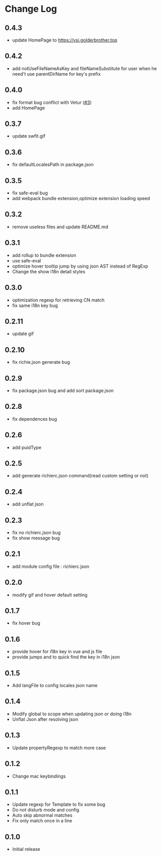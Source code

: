# Change Log

## 0.4.3
- update HomePage to https://vsi.golderbrother.top
## 0.4.2
- add notUseFileNameAsKey and fileNameSubstitute for user when he need't use parentDirName for key's prefix

## 0.4.0
- fix format bug conflict with Vetur ([#3](https://github.com/GolderBrother/vue-quick-i18n/issues/3))
- add HomePage

## 0.3.7
- update swfit.gif

## 0.3.6
- fix defaultLocalesPath in package.json

## 0.3.5
- fix safe-eval bug
- add webpack bundle extension,optimize extension loading speed

## 0.3.2
- remove useless files and update README.md

## 0.3.1
- add rollup to bundle extension
- use safe-eval
- optimize hover tooltip jump by using json AST instead of RegExp
- Change the show i18n detail styles

## 0.3.0
- optimization regexp for retrieving CN match
- fix same i18n key bug

## 0.2.11
- update gif

## 0.2.10
-  fix richie.json generate bug

## 0.2.9
-  fix package.json bug and add  sort package.json

## 0.2.8
- fix dependences bug

## 0.2.6
- add puidType

## 0.2.5
- add generate richierc.json command(read custom setting or not)

## 0.2.4
- add unflat json

## 0.2.3
- fix no richierc.json bug
- fix show message bug

## 0.2.1
- add module config file : richierc.json

## 0.2.0
- modify gif and hover default setting

## 0.1.7
- fix hover bug

## 0.1.6
- provide hover for i18n key in vue and js file
- provide jumps and to quick find the key in i18n json

## 0.1.5
- Add langFile to config locales json name

## 0.1.4
- Modify global to scope when updating json or doing i18n
- Unflat Json after resolving json

## 0.1.3
- Update propertyRegexp to match more case


## 0.1.2
- Change mac keybindings

## 0.1.1
- Update regexp for Template to fix some bug
- Do not disturb mode and config
- Auto skip abnormal matches
- Fix only match once in a line

## 0.1.0
- Initial release
